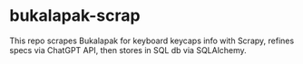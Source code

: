 # bukalapak-scrap
This repo scrapes Bukalapak for keyboard keycaps info with Scrapy, refines specs via ChatGPT API, then stores in SQL db via SQLAlchemy.
